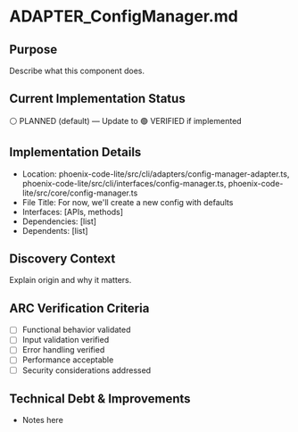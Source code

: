 # ADAPTER_ConfigManager.md

## Purpose
Describe what this component does.

## Current Implementation Status
⚪ PLANNED (default) — Update to 🟢 VERIFIED if implemented

## Implementation Details
- Location: phoenix-code-lite/src/cli/adapters/config-manager-adapter.ts, phoenix-code-lite/src/cli/interfaces/config-manager.ts, phoenix-code-lite/src/core/config-manager.ts
- File Title: For now, we'll create a new config with defaults
- Interfaces: [APIs, methods]
- Dependencies: [list]
- Dependents: [list]

## Discovery Context
Explain origin and why it matters.

## ARC Verification Criteria
- [ ] Functional behavior validated
- [ ] Input validation verified
- [ ] Error handling verified
- [ ] Performance acceptable
- [ ] Security considerations addressed

## Technical Debt & Improvements
- Notes here
